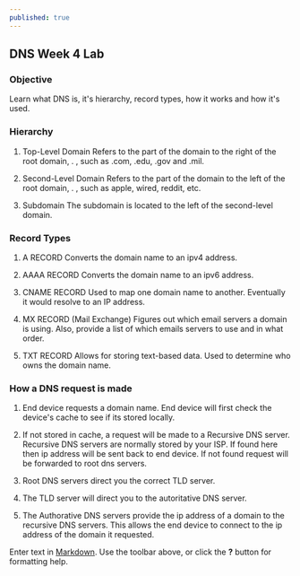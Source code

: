 ```yaml
---
published: true
---
```

## DNS Week 4 Lab

### Objective ###
Learn what DNS is, it's hierarchy, record types, how it works and how it's used. 

### Hierarchy ###

1. Top-Level Domain
Refers to the part of the domain to the right of the root domain, . , such as .com, .edu, .gov and .mil.

2. Second-Level Domain
Refers to the part of the domain to the left of the root domain, . , such as apple, wired, reddit, etc. 

3. Subdomain
The subdomain is located to the left of the second-level domain. 

### Record Types ####

1. A RECORD
Converts the domain name to an ipv4 address.

2. AAAA RECORD
Converts the domain name to an ipv6 address.

3. CNAME RECORD
Used to map one domain name to another. Eventually it would resolve to an IP address.

4. MX RECORD (Mail Exchange)
Figures out which email servers a domain is using. Also, provide a list of which emails servers to use and in what order.

5. TXT RECORD
Allows for storing text-based data. Used to determine who owns the domain name. 


### How a DNS request is made ###

1. End device requests a domain name. End device will first check the device's cache to see if its stored locally.

2. If not stored in cache, a request will be made to a Recursive DNS server. Recursive DNS servers are normally stored by your ISP. If found here then ip address will be sent back to end device. If not found request will be forwarded to root dns servers. 

3. Root DNS servers direct you the correct TLD server. 

4. The TLD server will direct you to the autoritative DNS server.

5. The Authorative DNS servers provide the ip address of a domain to the recursive DNS servers. This allows the end device to connect to the ip address of the domain it requested.








Enter text in [Markdown](http://daringfireball.net/projects/markdown/). Use the toolbar above, or click the **?** button for formatting help.
